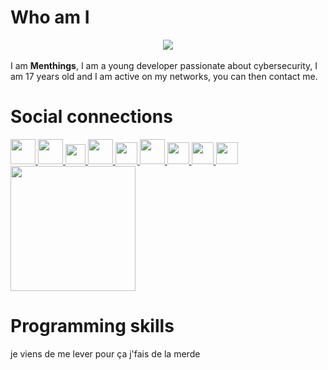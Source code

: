 <meta name="Keywords" content="Menthings">
<meta name="Keywords" content="Menthinqs">
<meta name="Keywords" content="GitHub, Menthings">
<meta name="Keywords" content="Le plus beau">


# Who am I
<center><img src="https://media.giphy.com/media/A19JLnrlw4rte/giphy.gif"></center><br>
I am <strong>Menthings</strong>, I am a young developer passionate about cybersecurity, I am 17 years old and I am active on my networks, you can then contact me.

# Social connections

<a href="https://twitter.com/Menthinqs" target="_blank">
    <img width="40px" height="40px" src="https://www.hesus.eu/wp-content/uploads/2019/05/twitter-logo-png-twitter-logo-vector-png-clipart-library-518.png">
</a>
  
<a href="https://facebook.com/Menthinqs" target="_blank">
    <img width="40px" height="40px" src="https://lh3.googleusercontent.com/proxy/awM1ANu33Ga80cGiv_2vyuQsNfbCieeWDHJTrBf_1J5uwhGoluZbpdGxOqru8QHEeGUsw33gT2IzlotQjMRsGK6pOeFAFJNSnH3r8KGZFSSgU3XYH3gpwlRY0LL1EnBd6fwsnA">
</a>
  
<a href="https://www.youtube.com/c/Menthings" target="_blank">
    <img width="32px" height="32px" src="https://www.freepnglogos.com/uploads/youtube-logo-icon-png-11.png">
</a>
  
<a href="https://www.github.com/Menthings" target="_blank">
    <img width="40px" height="40px" src="https://github.com/fluidicon.png">
</a>

<a href="https://www.hackthebox.eu/profile/222280" target="_blank">
    <img width="35px" height="35px" src="https://forum.hackthebox.eu/uploads/RJZMUY81IQLQ.png">
</a>
  
<a href="https://www.root-me.org/Menthings" target="_blank">
    <img width="40px" height="40px" src="https://www.root-me.org/squelettes/img/rblackGrand32.png">
</a>
  
<a href="https://pastebin.com/u/Menthings" target="_blank">
    <img width="35px" height="35px" src="https://pastebin.com/favicon.ico">
</a>

<a href="https://doxbin.org/user/Menthings" target="_blank">
    <img width="35px" height="35px" src="https://pbs.twimg.com/profile_images/894645526091649024/EhhI5FWM_400x400.jpg">
</a>

<a href="https://www.twitch.tv/menthings" target="_blank">
    <img width="35px" height="35px" src="https://seeklogo.com/images/T/twitch-logo-4931D91F85-seeklogo.com.png">
</a>


<a href="https://discord.gg/9ZzhQ49" target="_blank">
    <img width="200" height="200" src="https://p.kindpng.com/picc/s/683-6834324_join-the-pwned-discord-community-hd-png-download.png">
</a>

# Programming skills

je viens de me lever pour ça j'fais de la merde
